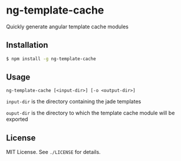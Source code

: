 
# ng-template-cache

Quickly generate angular template cache modules

## Installation
```sh
$ npm install -g ng-template-cache
```

## Usage
```
ng-template-cache [<input-dir>] [-o <output-dir>]
```

`input-dir` is the directory containing the jade templates

`ouput-dir` is the directory to which the template cache module will be exported

## License
MIT License. See `./LICENSE` for details.

